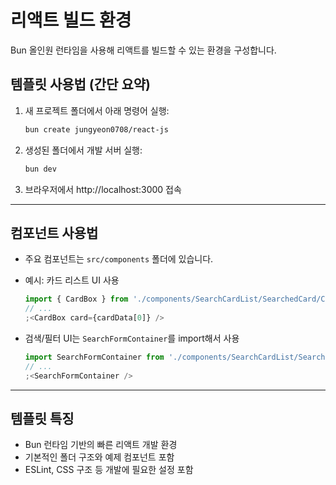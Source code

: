 # 리액트 빌드 환경

Bun 올인원 런타임을 사용해 리액트를 빌드할 수 있는 환경을 구성합니다.

## 템플릿 사용법 (간단 요약)

1. 새 프로젝트 폴더에서 아래 명령어 실행:

   ```sh
   bun create jungyeon0708/react-js
   ```

2. 생성된 폴더에서 개발 서버 실행:

   ```sh
   bun dev
   ```

3. 브라우저에서 http://localhost:3000 접속

---

## 컴포넌트 사용법

- 주요 컴포넌트는 `src/components` 폴더에 있습니다.
- 예시: 카드 리스트 UI 사용

  ```jsx
  import { CardBox } from './components/SearchCardList/SearchedCard/Card.jsx'
  // ...
  ;<CardBox card={cardData[0]} />
  ```

- 검색/필터 UI는 `SearchFormContainer`를 import해서 사용

  ```jsx
  import SearchFormContainer from './components/SearchCardList/SearchForm/SearchFormContainer.jsx'
  // ...
  ;<SearchFormContainer />
  ```

---

## 템플릿 특징

- Bun 런타임 기반의 빠른 리액트 개발 환경
- 기본적인 폴더 구조와 예제 컴포넌트 포함
- ESLint, CSS 구조 등 개발에 필요한 설정 포함
